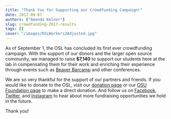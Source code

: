 ```yaml
---
title: "Thank You for Supporting our Crowdfunding Campaign!"
date: 2017-09-07
authors: ["Amanda Kelner"]
slug: crowdfunding-2017-results
tags: []
cover: "/images/OSLWorkers2Adjusted.jpg"
---
```


As of September 1, the OSL has concluded its first ever crowdfunding campaign. With the support of our donors and the
larger open source community, we managed to raise **$7,140** to support our students here at the lab in compensating
them for their work and enriching their experience through events such as [Beaver Barcamp](http://beaverbarcamp.org/)
and other conferences.

We are so very thankful for the support of our partners and friends. If you would like to donate to the OSL, visit our
[donation page](http://osuosl.org/donate/) or our
[OSU Foundation page](https://securelb.imodules.com/s/359/foundation/index.aspx?sid=359&gid=34&pgid=1982&bledit=1&cid=3007&dids=79)
to make a direct donation. And follow us on [Facebook](https://www.facebook.com/OSUOSL/),
[Twitter](https://twitter.com/osuosl), and [Instagram](https://www.instagram.com/osuosl/) to hear about more fundraising
opportunities we hold in the future.

Thank you!
